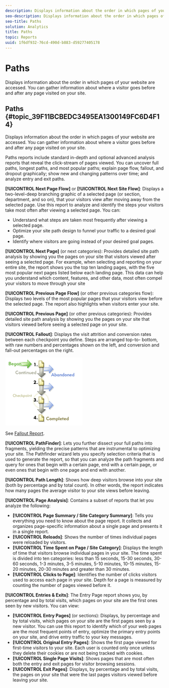 ```yaml
---
description: Displays information about the order in which pages of your website are accessed. You can gather information about where a visitor goes before and after any page visited on your site.
seo-description: Displays information about the order in which pages of your website are accessed. You can gather information about where a visitor goes before and after any page visited on your site.
seo-title: Paths
solution: Analytics
title: Paths
topic: Reports
uuid: 1f6df932-76cd-490d-b883-d59277405178
---
```


# Paths

Displays information about the order in which pages of your website are accessed. You can gather information about where a visitor goes before and after any page visited on your site.

## Paths {#topic_39F11BCBEDC3495EA1300149FC6D4F14}

Displays information about the order in which pages of your website are accessed. You can gather information about where a visitor goes before and after any page visited on your site. 

Paths reports include standard in-depth and optional advanced analysis reports that reveal the click-stream of pages viewed. You can uncover full paths, longest paths, and most popular paths; explain page flow, fallout, and dropout graphically; show new and changing patterns over time; and analyze entry and exit paths.

**[!UICONTROL Next Page Flow]** or **[!UICONTROL Next Site Flow]**: Displays a two-level-deep branching graphic of a selected page (or section, department, and so on), that your visitors view after moving away from the selected page. Use this report to analyze and identify the steps your visitors take most often after viewing a selected page. You can:

* Understand what steps are taken most frequently after viewing a selected page. 
* Optimize your site path design to funnel your traffic to a desired goal page. 
* Identify where visitors are going instead of your desired goal pages.

**[!UICONTROL Next Page]** (or next categories): Provides detailed site path analysis by showing you the pages on your site that visitors viewed after seeing a selected page. For example, when selecting and reporting on your entire site, the report shows you the top ten landing pages, with the five most popular next pages listed below each landing page. This data can help you understand which content, features, and other data, most often compel your visitors to move through your site

**[!UICONTROL Previous Page Flow]** (or other previous categories flow): Displays two levels of the most popular pages that your visitors view before the selected page. The report also highlights when visitors enter your site.

**[!UICONTROL Previous Page]** (or other previous categories): Provides detailed site path analysis by showing you the pages on your site that visitors viewed before seeing a selected page on your site.

**[!UICONTROL Fallout]**: Displays the visit attrition and conversion rates between each checkpoint you define. Steps are arranged top-to- bottom, with raw numbers and percentages shown on the left, and conversion and fall-out percentages on the right.

![](assets/fallout_graphic.png)

See [Fallout Report](../../../components/c-variables/dimensionslist/reports-fallout.md#concept_DE1F8040F1B741F087B78568B342EC41).

**[!UICONTROL PathFinder]**: Lets you further dissect your full paths into fragments, yielding the precise patterns that are instrumental to optimizing your site. The Pathfinder wizard lets you specify selection criteria that is used to generate the report, so that you can analyze the path fragments and query for ones that begin with a certain page, end with a certain page, or even ones that begin with one page and end with another.

**[!UICONTROL Path Length]**: Shows how deep visitors browse into your site (both by percentage and by total count). In other words, the report indicates how many pages the average visitor to your site views before leaving.

**[!UICONTROL Page Analysis]**: Contains a subset of reports that let you analyze the following:

* **[!UICONTROL Page Summary / Site Category Summary]**: Tells you everything you need to know about the page report. It collects and organizes page-specific information about a single page and presents it in a single report. 
* **[!UICONTROL Reloads]**: Shows the number of times individual pages were reloaded by visitors. 
* **[!UICONTROL Time Spent on Page / Site Category]**: Displays the length of time that visitors browse individual pages in your site. The time spent is divided into ten categories: less than 15 seconds, 15-30 seconds, 30-60 seconds, 1-3 minutes, 3-5 minutes, 5-10 minutes, 10-15 minutes, 15-20 minutes, 20-30 minutes and greater than 30 minutes. 
* **[!UICONTROL Clicks to Page]**: Identifies the number of clicks visitors used to access each page in your site. Depth for a page is measured by counting the number of pages viewed before it.

**[!UICONTROL Entries & Exits]**: The Entry Page report shows you, by percentage and by total visits, which pages on your site are the first ones seen by new visitors. You can view:

* **[!UICONTROL Entry Pages]** (or sections): Displays, by percentage and by total visits, which pages on your site are the first pages seen by a new visitor. You can use this report to identify which of your web pages are the most frequent points of entry, optimize the primary entry points on your site, and drive entry traffic to your key messages. 
* **[!UICONTROL Original Entry Pages]**: Shows the first page viewed for first-time visitors to your site. Each user is counted only once unless they delete their cookies or are not being tracked with cookies. 
* **[!UICONTROL Single Page Visits]**: Shows pages that are most often both the entry and exit pages for visitor browsing sessions. 
* **[!UICONTROL Exit Pages]**: Displays, by percentage and by total visits, the pages on your site that were the last pages visitors viewed before leaving your site.

